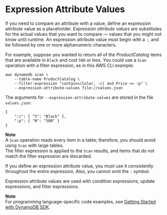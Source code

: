 # Expression Attribute Values<a name="Expressions.ExpressionAttributeValues"></a>

If you need to compare an attribute with a value, define an expression attribute value as a placeholder\. *Expression attribute values* are substitutes for the actual values that you want to compare — values that you might not know until runtime\. An expression attribute value must begin with a `:`, and be followed by one or more alphanumeric characters\.

For example, suppose you wanted to return all of the *ProductCatalog* items that are available in `Black` and cost `500` or less\. You could use a `Scan` operation with a filter expression, as in this AWS CLI example:

```
aws dynamodb scan \
    --table-name ProductCatalog \
    --filter-expression "contains(Color, :c) and Price <= :p" \
    --expression-attribute-values file://values.json
```

The arguments for `--expression-attribute-values` are stored in the file `values.json`:

```
{
    ":c": { "S": "Black" },
    ":p": { "N": "500" }
}
```

**Note**  
A `Scan` operation reads every item in a table; therefore, you should avoid using `Scan` with large tables\.  
The filter expression is applied to the `Scan` results, and items that do not match the filter expression are discarded\.

If you define an expression attribute value, you must use it consistently throughout the entire expression\. Also, you cannot omit the `:` symbol\. 

Expression attribute values are used with condition expressions, update expressions, and filter expressions\.

**Note**  
For programming language\-specific code examples, see [Getting Started with DynamoDB SDK](GettingStarted.md)\.